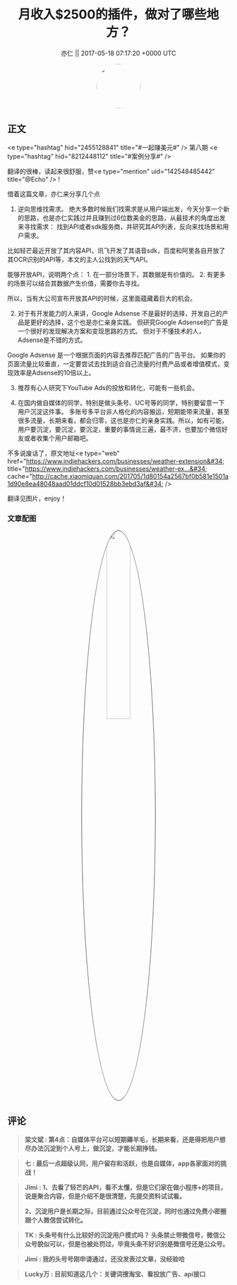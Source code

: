 <h1 align="center">月收入$2500的插件，做对了哪些地方？</h1>




<p align="center">
    <a>亦仁 || 2017-05-18 07:17:20 &#43;0000 UTC</a>
</p>

<div align="center">
    <img src="https://images.zsxq.com/Fn3NQqCN8nuGF86yZPXSbEsl0mb3?e=1590940799&amp;token=kIxbL07-8jAj8w1n4s9zv64FuZZNEATmlU_Vm6zD:pfbNc8W3hS0oYG_hyXXh_rHMHuc=" width="100" height="100" style="border:1px solid;border-radius:50%; color:#ffffff"/>
</div>




## 正文

<div>
&lt;e type=&#34;hashtag&#34; hid=&#34;2455128841&#34; title=&#34;#一起赚美元#&#34; /&gt;  第八期 &lt;e type=&#34;hashtag&#34; hid=&#34;8212448112&#34; title=&#34;#案例分享#&#34; /&gt;  

翻译的很棒，读起来很舒服，赞&lt;e type=&#34;mention&#34; uid=&#34;142548485442&#34; title=&#34;@Echo&#34; /&gt;  ! 

借着这篇文章，亦仁来分享几个点

1. 逆向思维找需求。 绝大多数时候我们找需求是从用户端出发，今天分享一个新的思路，也是亦仁实践过并且赚到过6位数美金的思路，从最技术的角度出发来寻找需求： 找到API或者sdk服务商，并研究其API列表，反向来找场景和用户需求。 

比如轻芒最近开放了其内容API，讯飞开发了其语音sdk，百度和阿里各自开放了其OCR识别的API等，本文的主人公找到的天气API。 

能够开放API，说明两个点： 1. 在一部分场景下，其数据是有价值的。 2. 有更多的场景可以结合其数据产生价值，需要你去寻找。 

所以，当有大公司宣布开放其API的时候，这里面蕴藏着巨大的机会。 

2. 对于有开发能力的人来讲，Google Adsense 不是最好的选择，开发自己的产品是更好的选择，这个也是亦仁亲身实践。 但研究Google Adsense的广告是一个很好的发现解决方案和变现思路的方式。 但对于不懂技术的人，Adsense是不错的方式。 

Google Adsense 是一个根据页面的内容去推荐匹配广告的广告平台。 如果你的页面流量比较垂直，一定要尝试去找到适合自己流量的付费产品或者增值模式，变现效率是Adsense的10倍以上。 

3. 推荐有心人研究下YouTube Ads的投放和转化，可能有一些机会。

4. 在国内做自媒体的同学，特别是做头条号、UC号等的同学，特别要留意一下用户沉淀这件事。 多账号多平台非人格化的内容搬运，短期能带来流量，甚至很多流量，长期来看，都会归零，这也是亦仁的亲身实践。所以，如有可能，用户要沉淀，要沉淀，要沉淀，重要的事情说三遍，最不济，也要加个微信好友或者收集个用户邮箱吧。

不多说废话了，原文地址&lt;e type=&#34;web&#34; href=&#34;https://www.indiehackers.com/businesses/weather-extension&#34; title=&#34;https://www.indiehackers.com/businesses/weather-ex...&#34; cache=&#34;http://cache.xiaomiquan.com/201705/1d80154a2567bf0b581e1501a1d90e8ea48048aad01ddcf10d01528bb3ebd3af&#34; /&gt; 

翻译见图片，enjoy！
</div>

### 文章配图

<div class="image" align="center">

<img src="https://images.zsxq.com/FnFDM76cP7vdbt9DcEbwj-c3sYty?e=1590940799&amp;token=kIxbL07-8jAj8w1n4s9zv64FuZZNEATmlU_Vm6zD:Mmi84hBN2vRilfFHLQhJRRZQKj8=" width="33%" height="33%" style="border:1px solid;border-radius:50%; color:#3c3f41"/>

</div>


## 评论

<div align="left">
<div>

<blockquote >
<span> <strong>梁文斌 : 第4点：自媒体平台可以短期薅羊毛，长期来看，还是得把用户想尽办法沉淀到个人号上，做沉淀，才能长期挣钱。 </strong></span>
</blockquote>

<blockquote >
<span> <strong>七 : 最后一点超级认同，用户留存和活跃，也是自媒体，app各家面对的挑战！ </strong></span>
</blockquote>

<blockquote >
<span> <strong>Jimi : 1、去看了轻芒的API，看不太懂，但是它们家在做小程序&#43;的项目，说是聚合内容，但是介绍不是很清楚，先提交资料试试看。

2、沉淀用户是长期之际，目前通过公众号在沉淀，同时也通过免费小密圈跟个人微信尝试转化。 </strong></span>
</blockquote>

<blockquote >
<span> <strong>TK : 头条号有什么比较好的沉淀用户模式吗？ 头条禁止带微信号，微信公众号貌似可以，但是也被处罚过，毕竟头条不好识别是微信号还是公众号。 </strong></span>
</blockquote>

<blockquote >
<span> <strong>Jimi : 我的头号号刚申请通过，还没发表过文章，没经验哈 </strong></span>
</blockquote>

<blockquote >
<span> <strong>Lucky万 : 目前知道这几个：关键词搜淘宝、看投放广告、api接口 </strong></span>
</blockquote>

</div>
</div>